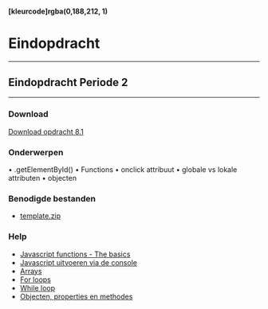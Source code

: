 #### [kleurcode]rgba(0,188,212, 1)

# Eindopdracht

---
## Eindopdracht Periode 2
---

### Download
<a href="https://elo.kw1c.nl/CMS/Studie/811%20ICT-Academie/811%20VakkenInhoud/%5BB.16%20JAV%5D%20Javascript/25187%20%C2%A0%20Applicatie-%20en%20mediaontwikkelaar/Periode%2002/Productie/02.%20Opdrachten/Eindopdracht.pdf" target="_blank">Download opdracht 8.1</a>

### Onderwerpen
• .getElementById()
• Functions
• onclick attribuut
• globale vs lokale attributen
• objecten

### Benodigde bestanden
- <a href="https://elo.kw1c.nl/CMS/Studie/811%20ICT-Academie/811%20VakkenInhoud/%5BB.16%20JAV%5D%20Javascript/25187%20%C2%A0%20Applicatie-%20en%20mediaontwikkelaar/Periode%2002/Productie/02.%20Opdrachten/Template.zip" target="_blank">template.zip</a>

### Help
- <a href="https://codeburst.io/javascript-functions-understanding-the-basics-207dbf42ed99" target="_blank">Javascript functions - The basics</a>
- <a href="https://www.youtube.com/watch?v=b_F9slIjMiY" target="_blank">Javascript uitvoeren via de console</a>
- <a href="https://www.w3schools.com/js/js_arrays.asp" target="_blank">Arrays</a>
- <a href="https://www.w3schools.com/js/js_loop_for.asp" target="_blank">For loops</a>
- <a href="https://www.w3schools.com/js/js_loop_while.asp" target="_blank">While loop</a>
- <a href="https://www.w3schools.com/js/js_arrays.asp" target="_blank">Objecten, properties en methodes</a>
